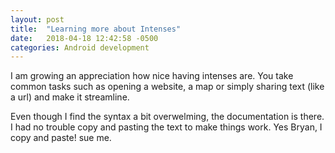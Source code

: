 ```yaml
---
layout: post
title:  "Learning more about Intenses"
date:   2018-04-18 12:42:58 -0500
categories: Android development
---
```


I am growing an appreciation how nice having intenses are. You take common tasks such as opening a website, a map or simply sharing text (like a url) and make it streamline. 

Even though I find the syntax a bit overwelming, the documentation is there. I had no trouble copy and pasting the text to make things work. Yes Bryan, I copy and paste! sue me. 
